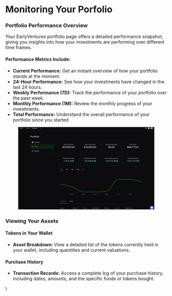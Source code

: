 # Monitoring Your Porfolio

### Portfolio Performance Overview

Your EarlyVentures portfolio page offers a detailed performance snapshot, giving you insights into how your investments are performing over different time frames.

#### Performance Metrics Include:

* **Current Performance:** Get an instant overview of how your portfolio stands at the moment.
* **24-Hour Performance:** See how your investments have changed in the last 24 hours.
* **Weekly Performance (7D):** Track the performance of your portfolio over the past week.
* **Monthly Performance (1M):** Review the monthly progress of your investments.
* **Total Performance:** Understand the overall performance of your portfolio since you started

<figure><img src="../../.gitbook/assets/CleanShot 2024-04-10 at 16.26.30@2x.png" alt=""><figcaption></figcaption></figure>

### Viewing Your Assets

#### Tokens in Your Wallet

* **Asset Breakdown:** View a detailed list of the tokens currently held in your wallet, including quantities and current valuations.

#### Purchase History

* **Transaction Records:** Access a complete log of your purchase history, including dates, amounts, and the specific funds or tokens bought.

\





